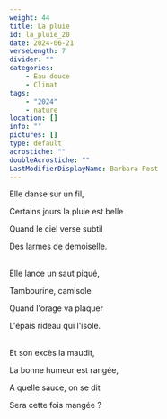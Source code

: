 ```yaml
---
weight: 44
title: La pluie
id: la_pluie_20
date: 2024-06-21
verseLength: 7
divider: ""
categories:
    - Eau douce
    - Climat
tags:
    - "2024"
    - nature
location: []
info: ""
pictures: []
type: default
acrostiche: ""
doubleAcrostiche: ""
LastModifierDisplayName: Barbara Post
---
```

Elle danse sur un fil,

Certains jours la pluie est belle

Quand le ciel verse subtil

Des larmes de demoiselle.

 \
Elle lance un saut piqué,

Tambourine, camisole

Quand l'orage va plaquer

L'épais rideau qui l'isole.

 \
Et son excès la maudit,

La bonne humeur est rangée,

A quelle sauce, on se dit

Sera cette fois mangée ?
